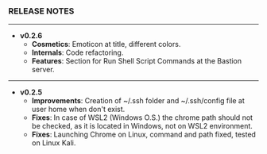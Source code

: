 ### RELEASE NOTES
---

- **v0.2.6**
  - **Cosmetics**: Emoticon at title, different colors.
  - **Internals**: Code refactoring.
  - **Features**: Section for Run Shell Script Commands at the Bastion server.
---
- **v0.2.5**
  - **Improvements**: Creation of ~/.ssh folder and ~/.ssh/config file at user home when don't exist.
  - **Fixes**: In case of WSL2 (Windows O.S.) the chrome path should not be checked, as it is located in Windows, not on WSL2 environment.
  - **Fixes**: Launching Chrome on Linux, command and path fixed, tested on Linux Kali.
